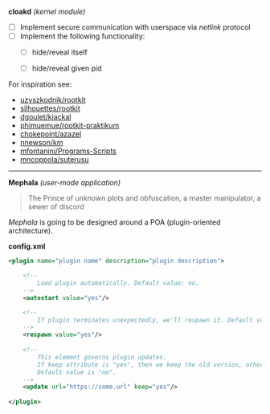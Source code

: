 **cloakd** *(kernel module)*

- [ ] Implement secure communication with userspace via *netlink* protocol
- [ ] Implement the following functionality:
  - [ ] hide/reveal itself
  - [ ] hide/reveal given pid


For inspiration see:
- [uzyszkodnik/rootkit](https://github.com/uzyszkodnik/rootkit)
- [silhouettes/rootkit](https://github.com/silhouettes/rootkit)
- [dgoulet/kjackal](https://github.com/dgoulet/kjackal)
- [phimuemue/rootkit-praktikum](https://github.com/phimuemue/rootkit-praktikum)
- [chokepoint/azazel](https://github.com/chokepoint/azazel)
- [nnewson/km](https://github.com/nnewson/km)
- [mfontanini/Programs-Scripts](https://github.com/mfontanini/Programs-Scripts/blob/master/rootkit/rootkit.c)
- [mncoppola/suterusu](https://github.com/mncoppola)

---
**Mephala** *(user-mode application)*

> The Prince of unknown plots and obfuscation, a master manipulator, a sewer of discord

*Mephala* is going to be designed around a POA (plugin-oriented architecture).

**config.xml**

```xml
<plugin name="plugin name" description="plugin description">

    <!-- 
        Load plugin automatically. Default value: no.
    -->
    <autostart value="yes"/>

    <!-- 
        If plugin terminates unexpectedly, we'll respawn it. Default value: no.
    -->
    <respawn value="yes"/>
    
    <!-- 
        This element governs plugin updates.
        If keep attribute is "yes", then we keep the old version, otherwise we remove the old version
        Default value is "no".
    -->
    <update url="https://some.url" keep="yes"/>
    
</plugin>
```
